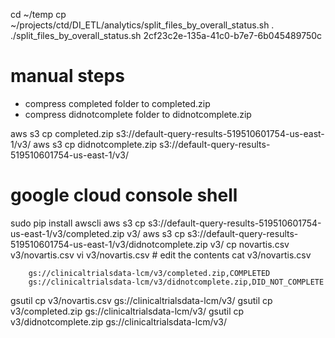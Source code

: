cd ~/temp
cp ~/projects/ctd/DI_ETL/analytics/split_files_by_overall_status.sh  .
./split_files_by_overall_status.sh 2cf23c2e-135a-41c0-b7e7-6b045489750c

# manual steps
- compress completed folder to completed.zip
- compress didnotcomplete folder to didnotcomplete.zip

aws s3 cp completed.zip  s3://default-query-results-519510601754-us-east-1/v3/
aws s3 cp didnotcomplete.zip  s3://default-query-results-519510601754-us-east-1/v3/

# google cloud console shell

sudo pip install awscli
aws s3 cp s3://default-query-results-519510601754-us-east-1/v3/completed.zip v3/
aws s3 cp s3://default-query-results-519510601754-us-east-1/v3/didnotcomplete.zip v3/
cp novartis.csv v3/novartis.csv
vi v3/novartis.csv # edit the contents 
cat v3/novartis.csv
        
        gs://clinicaltrialsdata-lcm/v3/completed.zip,COMPLETED
        gs://clinicaltrialsdata-lcm/v3/didnotcomplete.zip,DID_NOT_COMPLETE

gsutil cp v3/novartis.csv        gs://clinicaltrialsdata-lcm/v3/
gsutil cp v3/completed.zip         gs://clinicaltrialsdata-lcm/v3/
gsutil cp v3/didnotcomplete.zip          gs://clinicaltrialsdata-lcm/v3/


